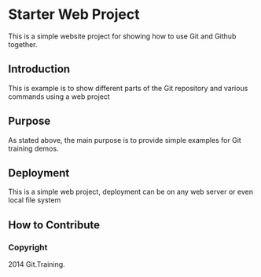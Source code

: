# Starter Web Project

This is a simple website project for showing how to use Git and Github together.

## Introduction

This is example is to show different parts of the Git repository and various commands using a web project

## Purpose

As stated above, the main purpose is to provide simple examples for Git training demos.

## Deployment

This is a simple web project, deployment can be on any web server or even local file system

## How to Contribute

### Copyright

2014 Git.Training.